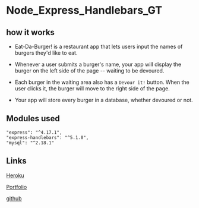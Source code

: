 # Node_Express_Handlebars_GT

## how it works

* Eat-Da-Burger! is a restaurant app that lets users input the names of burgers they'd like to eat.

* Whenever a user submits a burger's name, your app will display the burger on the left side of the page -- waiting to be devoured.

* Each burger in the waiting area also has a `Devour it!` button. When the user clicks it, the burger will move to the right side of the page.

* Your app will store every burger in a database, whether devoured or not.

## Modules used

    "express": "^4.17.1",
    "express-handlebars": "^5.1.0",
    "mysql": "^2.18.1"

## Links

[Heroku](https://burger1232321.herokuapp.com/)

[Portfolio](https://giotala.github.io/responsive-porfolioGT/)

[github](https://github.com/giotala/Node_Express_Handlebars_GT)
